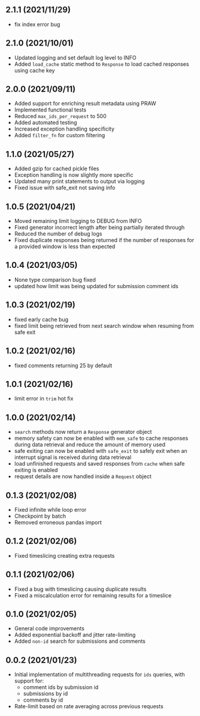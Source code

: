## 2.1.1 (2021/11/29)

- fix index error bug

## 2.1.0 (2021/10/01)

- Updated logging and set default log level to INFO
- Added `load_cache` static method to `Response` to load cached responses using cache key

## 2.0.0 (2021/09/11)

- Added support for enriching result metadata using PRAW
- Implemented functional tests
- Reduced `max_ids_per_request` to 500
- Added automated testing
- Increased exception handling specificity
- Added `filter_fn` for custom filtering

## 1.1.0 (2021/05/27)

- Added gzip for cached pickle files
- Exception handling is now slightly more specific
- Updated many print statements to output via logging
- Fixed issue with safe_exit not saving info

## 1.0.5 (2021/04/21)

- Moved remaining limit logging to DEBUG from INFO
- Fixed generator incorrect length after being partially iterated through
- Reduced the number of debug logs
- Fixed duplicate responses being returned if the number of responses for a provided window is less than expected

## 1.0.4 (2021/03/05)

- None type comparison bug fixed
- updated how limit was being updated for submission comment ids

## 1.0.3 (2021/02/19)

- fixed early cache bug
- fixed limit being retrieved from next search window when resuming from safe exit

## 1.0.2 (2021/02/16)

- fixed comments returning 25 by default

## 1.0.1 (2021/02/16)

- limit error in `trim` hot fix

## 1.0.0 (2021/02/14)

- `search` methods now return a `Response` generator object
- memory safety can now be enabled with `mem_safe` to cache responses during data retrieval and reduce the amount of memory used
- safe exiting can now be enabled with `safe_exit` to safely exit when an interrupt signal is received during data retrieval
- load unfinished requests and saved responses from `cache` when safe exiting is enabled
- request details are now handled inside a `Request` object

## 0.1.3 (2021/02/08)

- Fixed infinite while loop error
- Checkpoint by batch
- Removed erroneous pandas import

## 0.1.2 (2021/02/06)

- Fixed timeslicing creating extra requests

## 0.1.1 (2021/02/06)

- Fixed a bug with timeslicing causing duplicate results
- Fixed a miscalculation error for remaining results for a timeslice

## 0.1.0 (2021/02/05)

- General code improvements
- Added exponential backoff and jitter rate-limiting
- Added `non-id` search for submissions and comments

## 0.0.2 (2021/01/23)

- Initial implementation of multithreading requests for `ids` queries, with support for:
  - comment ids by submission id
  - submissions by id
  - comments by id
- Rate-limit based on rate averaging across previous requests
